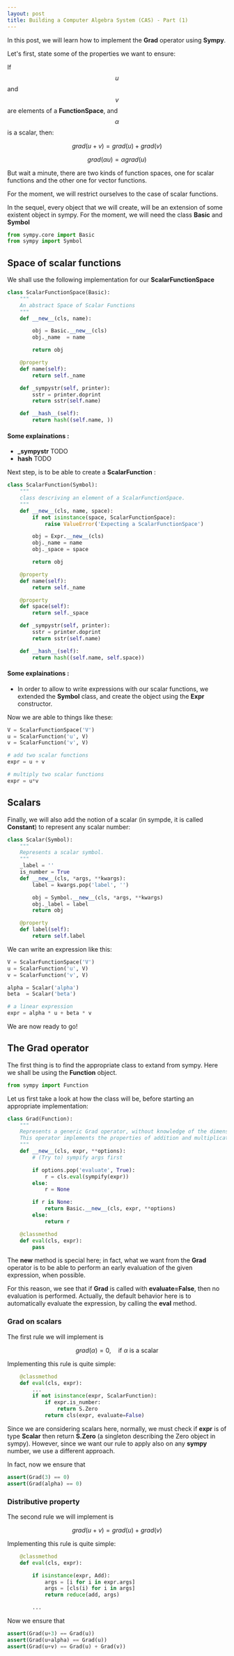 ```yaml
---
layout: post
title: Building a Computer Algebra System (CAS) - Part (1) 
---
```


In this post, we will learn how to implement the **Grad** operator using **Sympy**.

Let's first, state some of the properties we want to ensure:

If $$u$$ and $$v$$ are elements of a **FunctionSpace**, and $$\alpha$$ is a scalar, then:
 
> 
  $$
  \begin{equation}
    grad(u+v) = grad(u) + grad(v)
  \end{equation}
  $$
> 
  $$
  \begin{equation}
    grad(\alpha u) = \alpha grad(u)
  \end{equation}
  $$

But wait a minute, there are two kinds of function spaces, one for scalar functions and the other one for vector functions. 

For the moment, we will restrict ourselves to the case of scalar functions.

In the sequel, every object that we will create, will be an extension of some existent object in sympy. For the moment, we will need the class **Basic** and **Symbol**

```python
from sympy.core import Basic
from sympy import Symbol
```

## Space of scalar functions

We shall use the following implementation for our **ScalarFunctionSpace**

```python
class ScalarFunctionSpace(Basic):
    """
    An abstract Space of Scalar Functions
    """
    def __new__(cls, name):

        obj = Basic.__new__(cls)
        obj._name  = name

        return obj

    @property
    def name(self):
        return self._name

    def _sympystr(self, printer):
        sstr = printer.doprint
        return sstr(self.name)

    def __hash__(self):
        return hash((self.name, ))
```

#### Some explainations :

- **_sympystr** TODO
- **__hash__** TODO

Next step, is to be able to create a **ScalarFunction** :

```python
class ScalarFunction(Symbol):
    """
    class descriving an element of a ScalarFunctionSpace.
    """
    def __new__(cls, name, space):
        if not isinstance(space, ScalarFunctionSpace):
            raise ValueError('Expecting a ScalarFunctionSpace')

        obj = Expr.__new__(cls)
        obj._name = name
        obj._space = space

        return obj

    @property
    def name(self):
        return self._name

    @property
    def space(self):
        return self._space

    def _sympystr(self, printer):
        sstr = printer.doprint
        return sstr(self.name)

    def __hash__(self):
        return hash((self.name, self.space))
```

#### Some explainations :
- In order to allow to write expressions with our scalar functions, we extended the **Symbol** class, and create the object using the **Expr** constructor.

Now we are able to things like these:
```python
V = ScalarFunctionSpace('V')
u = ScalarFunction('u', V)
v = ScalarFunction('v', V)

# add two scalar functions
expr = u + v

# multiply two scalar functions
expr = u*v
```

## Scalars

Finally, we will also add the notion of a scalar (in sympde, it is called **Constant**) to represent any scalar number:

```python
class Scalar(Symbol):
    """
    Represents a scalar symbol.
    """
    _label = ''
    is_number = True
    def __new__(cls, *args, **kwargs):
        label = kwargs.pop('label', '')

        obj = Symbol.__new__(cls, *args, **kwargs)
        obj._label = label
        return obj

    @property
    def label(self):
        return self.label
```

We can write an expression like this:

```python
V = ScalarFunctionSpace('V')
u = ScalarFunction('u', V)
v = ScalarFunction('v', V)

alpha = Scalar('alpha')
beta  = Scalar('beta')

# a linear expression
expr = alpha * u + beta * v
```

We are now ready to go!

## The Grad operator

The first thing is to find the appropriate class to extand from sympy. Here we shall be using the **Function** object.

```python
from sympy import Function 
```
Let us first take a look at how the class will be, before starting an appropriate implementation:
```python
class Grad(Function):
    """
    Represents a generic Grad operator, without knowledge of the dimension.
    This operator implements the properties of addition and multiplication
    """
    def __new__(cls, expr, **options):
        # (Try to) sympify args first

        if options.pop('evaluate', True):
            r = cls.eval(sympify(expr))
        else:
            r = None

        if r is None:
            return Basic.__new__(cls, expr, **options)
        else:
            return r

    @classmethod
    def eval(cls, expr):
        pass
```

The **__new__** method is special here; in fact, what we want from the **Grad** operator is to be able to perform an early evaluation of the given expression, when possible.

For this reason, we see that if **Grad** is called with **evaluate=False**, then no evaluation is performed. Actually, the default behavior here is to automatically evaluate the expression, by calling the **eval** method.

### Grad on scalars

The first rule we will implement is 

>
  $$
  \begin{equation}
  grad(\alpha) = 0, \quad \mbox{if} ~\alpha~ \mbox{is a scalar}
  \end{equation}
  $$

Implementing this rule is quite simple:
```python
    @classmethod
    def eval(cls, expr):
        ...
        if not isinstance(expr, ScalarFunction):
            if expr.is_number:
                return S.Zero
            return cls(expr, evaluate=False)
```

Since we are considering scalars here, normally, we must check if **expr** is of type **Scalar** then return **S.Zero** (a singleton describing the Zero object in sympy). However, since we want our rule to apply also on any **sympy** number, we use a different approach.

In fact, now we ensure that 
```python
assert(Grad(3) == 0)
assert(Grad(alpha) == 0)
```

### Distributive property

The second rule we will implement is 

>
  $$
  \begin{equation}
    grad(u+v) = grad(u) + grad(v)
  \end{equation}
  $$

Implementing this rule is quite simple:
```python
    @classmethod
    def eval(cls, expr):

        if isinstance(expr, Add):
            args = [i for i in expr.args]
            args = [cls(i) for i in args]
            return reduce(add, args)

        ...
```

Now we ensure that 
```python
assert(Grad(u+3) == Grad(u))
assert(Grad(u+alpha) == Grad(u))
assert(Grad(u+v) == Grad(u) + Grad(v))
```



